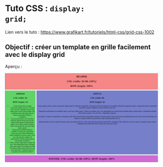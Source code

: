 # Tuto CSS : <code>display: grid;</code>

Lien vers le tuto : <a href="https://www.grafikart.fr/tutoriels/html-css/grid-css-1002" target="_blank">https://www.grafikart.fr/tutoriels/html-css/grid-css-1002</a>

## Objectif : créer un template en grille facilement avec le display grid

Aperçu :

<img src="screenshot.png">